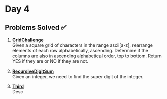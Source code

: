 # Day 4

## Problems Solved ✅

1. **[GridChallenge](GridChallenge.md)**  
   Given a square grid of characters in the range ascii[a-z], rearrange elements of each row alphabetically, ascending. Determine if the columns are also in ascending alphabetical order, top to bottom. Return YES if they are or NO if they are not.

2. **[RecursiveDigitSum](RecursiveDigitSum.md)**  
   Given an integer, we need to find the super digit of the integer.

3. **[Third](Third.md)**  
   Desc